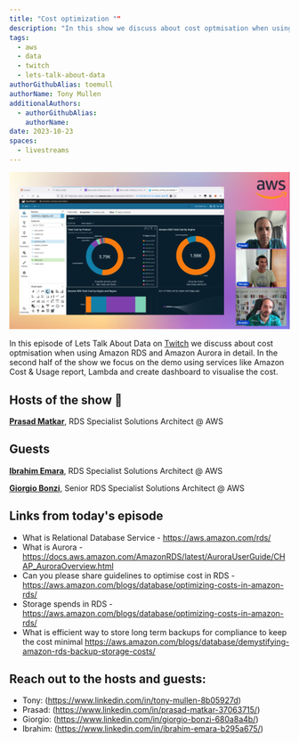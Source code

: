 ```yaml
---
title: "Cost optimization ""
description: "In this show we discuss about cost optmisation when using Amazon RDS and Amazon Aurora in detail. In the second half of the show we focus on the demo using services like Amazon Cost & Usage report, Lambda and create dashboard to visualise the cost."
tags:
  - aws
  - data
  - twitch
  - lets-talk-about-data
authorGithubAlias: toemull
authorName: Tony Mullen
additionalAuthors:
  - authorGithubAlias: 
    authorName: 
date: 2023-10-23
spaces:
  - livestreams
---
```


![Screenshot from the stream or an image related to the topic](images/show12.png)

In this episode of Lets Talk About Data on [Twitch](https://www.twitch.tv/videos/1841017419) we discuss about cost optmisation when using Amazon RDS and Amazon Aurora in detail. In the second half of the show we focus on the demo using services like Amazon Cost & Usage report, Lambda and create dashboard to visualise the cost.

## Hosts of the show 🎤

[**Prasad Matkar**](https://www.linkedin.com/in/prasad-matkar-37063715/), RDS Specialist Solutions Architect @ AWS

## Guests

[**Ibrahim Emara**](https://www.linkedin.com/in/ibrahim-emara-b295a675), RDS Specialist Solutions Architect @ AWS

[**Giorgio Bonzi**](https://www.linkedin.com/in/giorgio-bonzi-680a8a4b/), Senior RDS Specialist Solutions Architect @ AWS



## Links from today's episode

* What is Relational Database Service - https://aws.amazon.com/rds/
* What is Aurora - 	https://docs.aws.amazon.com/AmazonRDS/latest/AuroraUserGuide/CHAP_AuroraOverview.html
* Can you please share guidelines to optimise cost in RDS - https://aws.amazon.com/blogs/database/optimizing-costs-in-amazon-rds/
* Storage spends in RDS	- https://aws.amazon.com/blogs/database/optimizing-costs-in-amazon-rds/
* What is efficient way to store long term backups for compliance to keep the cost minimal	https://aws.amazon.com/blogs/database/demystifying-amazon-rds-backup-storage-costs/



## Reach out to the hosts and guests:

- Tony: (https://www.linkedin.com/in/tony-mullen-8b05927d)
- Prasad: (https://www.linkedin.com/in/prasad-matkar-37063715/)
- Giorgio: (https://www.linkedin.com/in/giorgio-bonzi-680a8a4b/)
- Ibrahim: (https://www.linkedin.com/in/ibrahim-emara-b295a675/)
